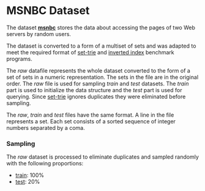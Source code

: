 # MSNBC Dataset

The dataset [**msnbc**]() stores the data about accessing the pages of two Web servers by random users.

The dataset is converted to a form of a multiset of sets and was adapted to meet the required format of [set-trie](https://bitbucket.org/isavnik/settrie/) and [inverted index](https://github.com/nick-ak96/InvertedIndex) benchmark programs.

The *raw* datafile represents the whole dataset converted to the form of a set of sets in a numeric representation. The sets in the file are in the original order. The *raw* file is used for sampling *train* and *test* datasets. The *train* part is used to initialize the data structure and the *test* part is used for querying. Since [set-trie](https://bitbucket.org/isavnik/settrie/) ignores duplicates they were eliminated before sampling.

The *raw*, *train* and *test* files have the same format.
A line in the file represents a set. Each set consists of a sorted sequence of integer numbers separated by a coma.

### Sampling

The *raw* dataset is processed to eliminate duplicates and sampled randomly with the following proportions:

- [train](https://github.com/mkrnc/set-trie-datasets/blob/main/experiment5/msnbc.data.train): 100%
- [test](https://github.com/mkrnc/set-trie-datasets/blob/main/experiment5/msnbc.data.test): 20%